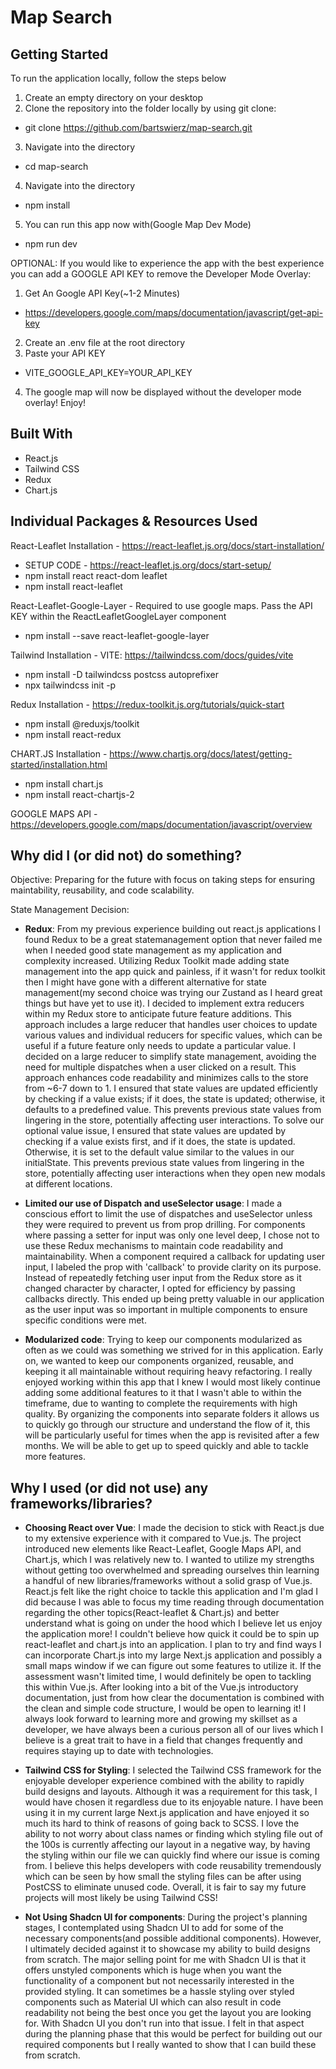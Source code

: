 # Map Search

## Getting Started

To run the application locally, follow the steps below

1. Create an empty directory on your desktop
2. Clone the repository into the folder locally by using git clone:

- git clone https://github.com/bartswierz/map-search.git

3. Navigate into the directory

- cd map-search

4. Navigate into the directory

- npm install

5. You can run this app now with(Google Map Dev Mode)

- npm run dev

OPTIONAL: If you would like to experience the app with the best experience you can add a GOOGLE API KEY to remove the Developer Mode Overlay:

1. Get An Google API Key(~1-2 Minutes)

- https://developers.google.com/maps/documentation/javascript/get-api-key

2. Create an .env file at the root directory
3. Paste your API KEY

- VITE_GOOGLE_API_KEY=YOUR_API_KEY

4. The google map will now be displayed without the developer mode overlay! Enjoy!

## Built With

- React.js
- Tailwind CSS
- Redux
- Chart.js

## Individual Packages & Resources Used

React-Leaflet Installation - https://react-leaflet.js.org/docs/start-installation/

- SETUP CODE - https://react-leaflet.js.org/docs/start-setup/
- npm install react react-dom leaflet
- npm install react-leaflet

React-Leaflet-Google-Layer - Required to use google maps. Pass the API KEY within the ReactLeafletGoogleLayer component

- npm install --save react-leaflet-google-layer

Tailwind Installation - VITE: https://tailwindcss.com/docs/guides/vite

- npm install -D tailwindcss postcss autoprefixer
- npx tailwindcss init -p

Redux Installation - https://redux-toolkit.js.org/tutorials/quick-start

- npm install @reduxjs/toolkit
- npm install react-redux

CHART.JS Installation - https://www.chartjs.org/docs/latest/getting-started/installation.html

- npm install chart.js
- npm install react-chartjs-2

GOOGLE MAPS API - https://developers.google.com/maps/documentation/javascript/overview

## Why did I (or did not) do something?
Objective: Preparing for the future with focus on taking steps for ensuring maintability, reusability, and code scalability.

State Management Decision:

- <strong>Redux</strong>: From my previous experience building out react.js applications I found Redux to be a great statemanagement option that never failed me when I needed good state management as my application and complexity increased. Utilizing Redux Toolkit made adding state management into the app quick and painless, if it wasn't for redux toolkit then I might have gone with a different alternative for state management(my second choice was trying our Zustand as I heard great things but have yet to use it). I decided to implement extra reducers within my Redux store to anticipate future feature additions. This approach includes a large reducer that handles user choices to update various values and individual reducers for specific values, which can be useful if a future feature only needs to update a particular value. I decided on a large reducer to simplify state management, avoiding the need for multiple dispatches when a user clicked on a result. This approach enhances code readability and minimizes calls to the store from ~6-7 down to 1. I ensured that state values are updated efficiently by checking if a value exists; if it does, the state is updated; otherwise, it defaults to a predefined value. This prevents previous state values from lingering in the store, potentially affecting user interactions. To solve our optional value issue, I ensured that state values are updated by checking if a value exists first, and if it does, the state is updated. Otherwise, it is set to the default value similar to the values in our initialState. This prevents previous state values from lingering in the store, potentially affecting user interactions when they open new modals at different locations.
  
- <strong>Limited our use of Dispatch and useSelector usage</strong>: I made a conscious effort to limit the use of dispatches and useSelector unless they were required to prevent us from prop drilling. For components where passing a setter for input was only one level deep, I chose not to use these Redux mechanisms to maintain code readability and maintainability. When a component required a callback for updating user input, I labeled the prop with 'callback' to provide clarity on its purpose. Instead of repeatedly fetching user input from the Redux store as it changed character by character, I opted for efficiency by passing callbacks directly. This ended up being pretty valuable in our application as the user input was so important in multiple components to ensure specific conditions were met.
  
- <strong>Modularized code</strong>: Trying to keep our components modularized as often as we could was something we strived for in this application. Early on, we wanted to keep our components organized, reusable, and keeping it all maintainable without requiring heavy refactoring. I really enjoyed working within this app that I knew I would most likely continue adding some additional features to it that I wasn't able to within the timeframe, due to wanting to complete the requirements with high quality. By organizing the components into separate folders it allows us to quickly go through our structure and understand the flow of it, this will be particularly useful for times when the app is revisited after a few months. We will be able to get up to speed quickly and able to tackle more features.

## Why I used (or did not use) any frameworks/libraries?

- <strong>Choosing React over Vue</strong>: I made the decision to stick with React.js due to my extensive experience with it compared to Vue.js. The project introduced new elements like React-Leaflet, Google Maps API, and Chart.js, which I was relatively new to. I wanted to utilize my strengths without getting too overwhelmed and spreading ourselves thin learning a handful of new libraries/frameworks without a solid grasp of Vue.js. React.js felt like the right choice to tackle this application and I'm glad I did because I was able to focus my time reading through documentation regarding the other topics(React-leaflet & Chart.js) and better understand what is going on under the hood which I believe let us enjoy the application more! I couldn't believe how quick it could be to spin up react-leaflet and chart.js into an application. I plan to try and find ways I can incorporate Chart.js into my large Next.js application and possibly a small maps window if we can figure out some features to utilize it. If the assessment wasn't limited time, I would definitely be open to tackling this within Vue.js. After looking into a bit of the Vue.js introductory documentation, just from how clear the documentation is combined with the clean and simple code structure, I would be open to learning it! I always look forward to learning more and growing my skillset as a developer, we have always been a curious person all of our lives which I believe is a great trait to have in a field that changes frequently and requires staying up to date with technologies.
  
- <strong>Tailwind CSS for Styling</strong>: I selected the Tailwind CSS framework for the enjoyable developer experience combined with the ability to rapidly build designs and layouts. Although it was a requirement for this task, I would have chosen it regardless due to its enjoyable nature. I have been using it in my current large Next.js application and have enjoyed it so much its hard to think of reasons of going back to SCSS. I love the ability to not worry about class names or finding which styling file out of the 100s is currently affecting our layout in a negative way, by having the styling within our file we can quickly find where our issue is coming from. I believe this helps developers with code reusability tremendously which can be seen by how small the styling files can be after using PostCSS to eliminate unused code. Overall, it is fair to say my future projects will most likely be using Tailwind CSS!

- <strong>Not Using Shadcn UI for components</strong>: During the project's planning stages, I contemplated using Shadcn UI to add for some of the necessary components(and possible additional components). However, I ultimately decided against it to showcase my ability to build designs from scratch. The major selling point for me with Shadcn UI is that it offers unstyled components which is huge when you want the functionality of a component but not necessarily interested in the provided styling. It can sometimes be a hassle styling over styled components such as Material UI which can also result in code readability not being the best once you get the layout you are looking for. With Shadcn UI you don't run into that issue. I felt in that aspect during the planning phase that this would be perfect for building out our required components but I really wanted to show that I can build these from scratch.

